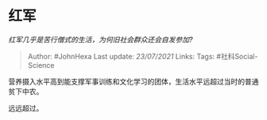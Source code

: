 # 红军
*红军几乎是苦行僧式的生活，为何旧社会群众还会自发参加?*

> Author: #JohnHexa
Last update: *23/07/2021* 
Links:
Tags: #社科Social-Science 

 
营养摄入水平高到能支撑军事训练和文化学习的团体，生活水平远超过当时的普通贫下中农。

远远超过。



